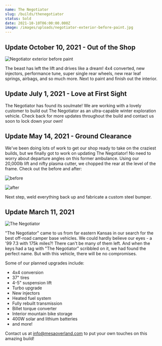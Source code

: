 ```yaml
---
name: The Negotiator
slug: /builds/thenegotiator
status: Sold
date: 2021-10-10T06:00:00.000Z
image: /images/uploads/negotiator-exterior-before-paint.jpg
---
```

## Update October 10, 2021 - Out of the Shop

![Negotiator exterior before paint](/images/uploads/negotiator-exterior-before-paint.jpg "Negotiator exterior before paint")

The beast has left the lift and drives like a dream! 4x4 converted, new injectors, performance tune, super single rear wheels, new rear leaf springs, airbags, and so much more. Next to paint and finish out the interior.

## Update July 1, 2021 - Love at First Sight

The Negotiator has found its soulmate! We are working with a lovely customer to build out The Negotiator as an ultra-capable winter exploration vehicle. Check back for more updates throughout the build and contact us soon to lock down your own!

## Update May 14, 2021 - Ground Clearance

We've been doing lots of work to get our shop ready to take on the craziest builds, but we finally got to work on updating The Negotiator! No need to worry about departure angles on this former ambulance. Using our 20,000lb lift and nifty plasma cutter, we chopped the rear at the level of the frame. Check out the before and after:

![before](/images/uploads/negotiator-back-chop-before.jpg)

![after](/images/uploads/negotiator-back-chop-after.jpeg)

Next step, weld everything back up and fabricate a custom steel bumper.

## Update March 11, 2021

![The Negotiator](/images/uploads/negotiator.jpg "The Negotiator")

"The Negotiator" came to us from far eastern Kansas in our search for the best off-road camper base vehicles. We could hardly believe our eyes - a '99 7.3 with 175k miles?! There can't be many of them left. And when the keys had a tag with "The Negotiator" scribbled on it, we had found the perfect name. But with this vehicle, there will be no compromises.

Some of our planned upgrades include:

* 4x4 conversion
* 37" tires
* 4-5" suspension lift
* Turbo upgrade
* New injectors
* Heated fuel system
* Fully rebuilt transmission
* Billet torque converter
* Interior mountain bike storage
* 400W solar and lithium batteries
* and more!

Contact us at info@mesaoverland.com to put your own touches on this amazing build!